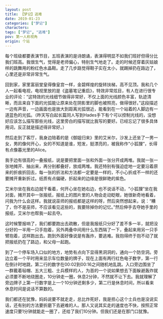 ```yaml
---
layout: post
title: 【梦记】逃难
date: 2019-01-23
categories: ["梦记"]
characters: 
tags: ["梦记", "逃难"]
pov: 第一人称视角
origin: 个站
---
```


每个班级都要表演节目，五班表演的是诗朗诵，表演得明显不如我们班好但得分比我们班高。我很生气，觉得是老师偏心，特别生气地走了。走的时候还穿着灰姑娘样的跳舞用的粉红色水晶鞋。走了几步路觉得鞋子实在太小，就踢掉扔在路边了，心里还是非常非常生气。

回到家，家里富丽堂皇得像皇宫一样，金碧辉煌的旋转扶梯，高不见顶。我和几个人一起看电视，电视里放的是《盗墓笔记重启》，特效非常炫目，有人在进行很专业的评论：“这特效的光线细节做得非常好，不仅上面的光线颜色丰富，轨迹清晰，而且来自下面的光弧能让原来处在阴影里的脚也被照亮，做得很好。”这段描述一边有声音，一边画面也是放大到距离光弧很近，能看到在一个站着的人脚边有一道蓝色的光弧。（昨天写白起长篇同人写到Hades手下有个可以控制光线的，没想好应该怎么描写那些光线，这里旁白的描写就比我写的要好。已经忘记了很多具体用词，反正就是描述得非常好。）

然后走到了客厅，我身边陪着的是《御姐归来》里的艾米尔，沙发上还坐了一男一女，男的像何开心，女的不知道是谁，短发，挺漂亮的，被我称作“小狐狸”，长得有点像暮光里的Alice。

我手边有很高的一叠报纸，说是要把里面一张和外面一张分开成两堆。我就一张一张地摊开、抽出来，再分别都叠好，放成两堆。我还特别有强迫症地一定要沿着原来的折痕折回去，每一张的折法和方法都一定要是一样的，不小心折成不一样的还要摊开重新折过。纸质有点偏硬，折起来的边缘是很鲜艳的紫色。

艾米尔坐在我右边就干看着，何开心坐在她右边，也不说话不动，“小狐狸”坐在我对面，摊开其中一张报纸，报纸上的图片里的人物会走动眨眼，她很新奇地看着，问我为什么会这样。我就说巫师的报纸都是这样的呀，然后突然想起来，说：“糟了，你不是巫师，不应该看见这些的，我要除掉你的记忆。”然后伸手去夺她手里的报纸，艾米尔也帮我一起去夺。

这时候警报响了，我们都要跑出去疏散，但是我报纸只分好了差不多一半，就把没分好的一半用一只手抱着，另外两叠中间用什么东西隔了一下，叠起来用另一只手臂抱着，这样跑出去。跑到外面好像说是有轰炸，要逃难。我抱得终于抱不动了就把报纸扔在了路边，和父母一起跑。

到了一个停车场入口似的地方，地势有点向下显得黑洞洞的，通向一个防空洞。旁边立着一个平时用来显示车位数量的牌子，现在上面有两行红色电子数字，第一行在倒计时地跳，第二行的数字在00:02到00:16之间随机地乱跳。入口旁边围坐了一群戴着毡帽、五大三粗、士兵模样的人，为首的一个说如果想去下面躲避轰炸就必须要不断地绕圈走，10分钟走一圈，休息2分钟，不然就不让下去。我就理解了旁边牌子上第一行数字是上一个10分钟还剩多少，第二行是休息时间，所以看来休息时间是说话不算数的。

我们都还在犹豫，妈妈说要不就走走，总比炸死好，我是担心这个士兵也是没说实话，还有别的方法要折磨下去避难的人。那人又说其实走的速度也不快，按照正常速度只要1分钟就能走一圈了，还给了我们10分钟。但我们还是在那门口犹豫。
